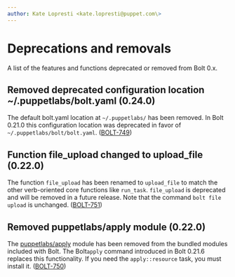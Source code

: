 ```yaml
---
author: Kate Lopresti <kate.lopresti@puppet.com\>
---
```


# Deprecations and removals

A list of the features and functions deprecated or removed from Bolt 0.x.

## Removed deprecated configuration location ~/.puppetlabs/bolt.yaml \(0.24.0\)

The default bolt.yaml location at `~/.puppetlabs/` has been removed. In Bolt 0.21.0 this configuration location was deprecated in favor of `~/.puppetlabs/bolt/bolt.yaml`. \([BOLT-749](https://tickets.puppetlabs.com/browse/BOLT-749)\)

## Function file\_upload changed to upload\_file \(0.22.0\)

The function `file_upload` has been renamed to `upload_file` to match the other verb-oriented core functions like `run_task`. `file_upload` is deprecated and will be removed in a future release. Note that the command `bolt file upload` is unchanged. \([BOLT-751](https://tickets.puppetlabs.com/browse/BOLT-751)\)

## Removed puppetlabs/apply module \(0.22.0\)

The [puppetlabs/apply](https://forge.puppet.com/puppetlabs/apply) module has been removed from the bundled modules included with Bolt. The Bolt`apply` command introduced in Bolt 0.21.6 replaces this functionality. If you need the `apply::resource` task, you must install it. \([BOLT-750](https://tickets.puppetlabs.com/browse/BOLT-750)\)

